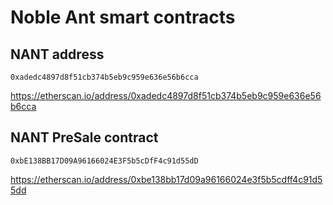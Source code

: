 # Noble Ant smart contracts

## NANT address 

`0xadedc4897d8f51cb374b5eb9c959e636e56b6cca`

https://etherscan.io/address/0xadedc4897d8f51cb374b5eb9c959e636e56b6cca

## NANT PreSale contract

`0xbE138BB17D09A96166024E3F5b5cDfF4c91d55dD`

https://etherscan.io/address/0xbe138bb17d09a96166024e3f5b5cdff4c91d55dd